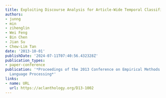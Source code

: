 ```yaml
---
title: Exploiting Discourse Analysis for Article-Wide Temporal Classification
authors:
- junng
- min
- zihenglin
- Wei Feng
- Bin Chen
- Jian Su
- Chew-Lim Tan
date: '2013-10-01'
publishDate: '2024-07-11T07:40:56.432328Z'
publication_types:
- paper-conference
publication: '*Proceedings of the 2013 Conference on Empirical Methods in Natural
  Language Processing*'
links:
- name: URL
  url: https://aclanthology.org/D13-1002
---
```

